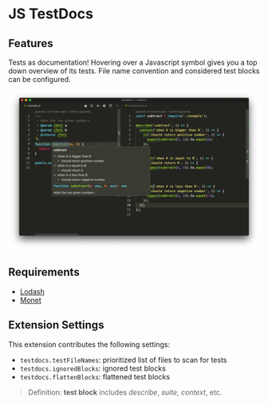 # JS TestDocs

## Features

Tests as documentation! Hovering over a Javascript symbol gives you a top down overview of its tests. File name convention and considered test blocks can be configured.

<img src="./assets/example.png" styles="width: 100%">

## Requirements

- [Lodash](https://lodash.com/)
- [Monet](https://monet.github.io/monet.js/)

## Extension Settings

This extension contributes the following settings:

- `testdocs.testFileNames`: prioritized list of files to scan for tests
- `testdocs.ignoredBlocks`: ignored test blocks
- `testdocs.flattenBlocks`: flattened test blocks

> Definition: **test block** includes _describe_, _suite_, _context_, etc.
